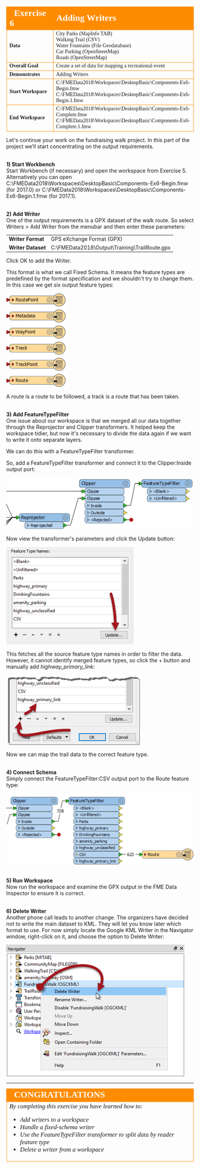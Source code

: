 <!--Exercise Section-->


<table style="border-spacing: 0px;border-collapse: collapse;font-family:serif">
<tr>
<td width=25% style="vertical-align:middle;background-color:darkorange;border: 2px solid darkorange">
<i class="fa fa-cogs fa-lg fa-pull-left fa-fw" style="color:white;padding-right: 12px;vertical-align:text-top"></i>
<span style="color:white;font-size:x-large;font-weight: bold">Exercise 6</span>
</td>
<td style="border: 2px solid darkorange;background-color:darkorange;color:white">
<span style="color:white;font-size:x-large;font-weight: bold">Adding Writers</span>
</td>
</tr>

<tr>
<td style="border: 1px solid darkorange; font-weight: bold">Data</td>
<td style="border: 1px solid darkorange">City Parks (MapInfo TAB)<br>Walking Trail (CSV)<br>Water Fountains (File Geodatabase)<br>Car Parking (OpenStreetMap)<br>Roads (OpenStreetMap)</td>
</tr>

<tr>
<td style="border: 1px solid darkorange; font-weight: bold">Overall Goal</td>
<td style="border: 1px solid darkorange">Create a set of data for mapping a recreational event</td>
</tr>

<tr>
<td style="border: 1px solid darkorange; font-weight: bold">Demonstrates</td>
<td style="border: 1px solid darkorange">Adding Writers</td>
</tr>

<tr>
<td style="border: 1px solid darkorange; font-weight: bold">Start Workspace</td>
<td style="border: 1px solid darkorange">C:\FMEData2018\Workspaces\DesktopBasic\Components-Ex6-Begin.fmw<br>C:\FMEData2018\Workspaces\DesktopBasic\Components-Ex6-Begin.1.fmw</td>
</tr>

<tr>
<td style="border: 1px solid darkorange; font-weight: bold">End Workspace</td>
<td style="border: 1px solid darkorange">C:\FMEData2018\Workspaces\DesktopBasic\Components-Ex6-Complete.fmw<br>C:\FMEData2018\Workspaces\DesktopBasic\Components-Ex6-Complete.1.fmw</td>
</tr>

</table>

Let's continue your work on the fundraising walk project. In this part of the project we’ll start concentrating on the output requirements.


<br>**1) Start Workbench**
<br>Start Workbench (if necessary) and open the workspace from Exercise 5. Alternatively you can open C:\FMEData2018\Workspaces\DesktopBasic\Components-Ex6-Begin.fmw (for 2017.0) or C:\FMEData2018\Workspaces\DesktopBasic\Components-Ex6-Begin.1.fmw (for 2017.1).


<br>**2) Add Writer**
<br>One of the output requirements is a GPX dataset of the walk route. So select Writers > Add Writer from the menubar and then enter these parameters:

<table style="border: 0px">

<tr>
<td style="font-weight: bold">Writer Format</td>
<td style="">GPS eXchange Format (GPX)</td>
</tr>

<tr>
<td style="font-weight: bold">Writer Dataset</td>
<td style="">C:\FMEData2018\Output\Training\TrailRoute.gpx</td>
</tr>

</table>

Click OK to add the Writer.

This format is what we call Fixed Schema. It means the feature types are predefined by the format specification and we shouldn't try to change them. In this case we get six output feature types:

![](./Images/Img4.228.Ex6.GPXFixedSchema.png)

A route is a route to be followed, a track is a route that has been taken. 


<br>**3) Add FeatureTypeFilter**
<br>One issue about our workspace is that we merged all our data together through the Reprojector and Clipper transformers. It helped keep the workspace tidier, but now it's necessary to divide the data again if we want to write it onto separate layers. 

We can do this with a FeatureTypeFilter transformer.

So, add a FeatureTypeFilter transformer and connect it to the Clipper:Inside output port:

![](./Images/Img4.229.Ex6.FTFOnCanvas.png)

Now view the transformer's parameters and click the Update button:

![](./Images/Img4.230.Ex6.FTFParameters.png)

This fetches all the source feature type names in order to filter the data. However, it cannot identify merged feature types, so click the + button and manually add *highway&#95;primary&#95;link*:
 
![](./Images/Img4.231.Ex6.FTFAddEntry.png)

Now we can map the trail data to the correct feature type.


<br>**4) Connect Schema**
<br>Simply connect the FeatureTypeFilter:CSV output port to the Route feature type:

![](./Images/Img4.232.Ex6.GPXFixedSchemaConnect.png)



<br>**5) Run Workspace**
<br>Now run the workspace and examine the GPX output in the FME Data Inspector to ensure it is correct.


<br>**6) Delete Writer**
<br>Another phone call leads to another change. The organizers have decided not to write the main dataset to KML. They will let you know later which format to use. For now simply locate the Google KML Writer in the Navigator window, right-click on it, and choose the option to Delete Writer:

![](./Images/Img4.233.Ex6.DeleteWriter.png)


---

<!--Exercise Congratulations Section--> 

<table style="border-spacing: 0px">
<tr>
<td style="vertical-align:middle;background-color:darkorange;border: 2px solid darkorange">
<i class="fa fa-thumbs-o-up fa-lg fa-pull-left fa-fw" style="color:white;padding-right: 12px;vertical-align:text-top"></i>
<span style="color:white;font-size:x-large;font-weight: bold;font-family:serif">CONGRATULATIONS</span>
</td>
</tr>

<tr>
<td style="border: 1px solid darkorange">
<span style="font-family:serif; font-style:italic; font-size:larger">
By completing this exercise you have learned how to:
<br>
<ul><li>Add writers to a workspace</li>
<li>Handle a fixed-schema writer</li>
<li>Use the FeatureTypeFilter transformer to split data by reader feature type</li>
<li>Delete a writer from a workspace</li></ul>
</span>
</td>
</tr>
</table>
   